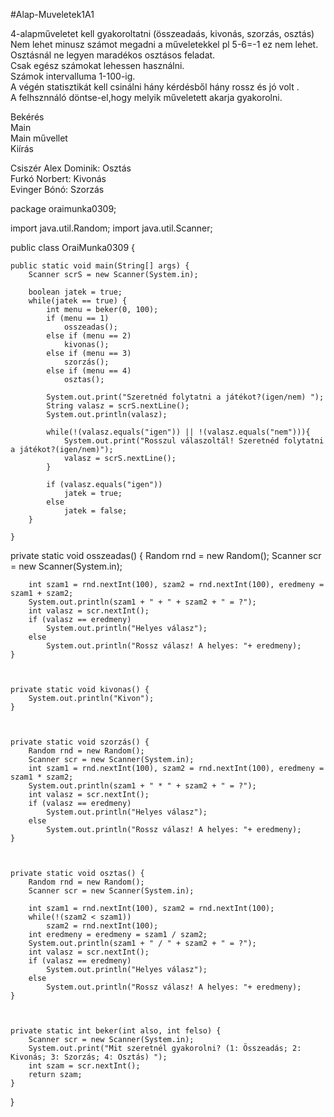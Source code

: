 #Alap-Muveletek1A1

4-alapműveletet kell gyakoroltatni (összeadaás, kivonás, szorzás, osztás)<br>
Nem lehet minusz számot megadni a műveletekkel pl 5-6=-1 ez nem lehet.<br>
Osztásnál ne legyen maradékos osztásos feladat.<br>
Csak egész számokat lehessen használni.<br>
Számok intervalluma 1-100-ig.<br>
A végén statisztikát kell csinálni hány kérdésből hány rossz és jó volt .<br>
A felhsznnáló döntse-el,hogy melyik műveletett akarja gyakorolni. <br>

Bekérés<br>
Main<br>
Main művellet<br>
Kiírás<br>

Csiszér Alex Dominik: Osztás <br>
Furkó Norbert: Kivonás <br>
Evinger Bónó: Szorzás

package oraimunka0309;

import java.util.Random;
import java.util.Scanner;

public class OraiMunka0309 {
    
    public static void main(String[] args) {
        Scanner scrS = new Scanner(System.in);
        
        boolean jatek = true;
        while(jatek == true) {
            int menu = beker(0, 100);
            if (menu == 1) 
                osszeadas();
            else if (menu == 2)
                kivonas();
            else if (menu == 3) 
                szorzás();
            else if (menu == 4) 
                osztas();
            
            System.out.print("Szeretnéd folytatni a játékot?(igen/nem) ");
            String valasz = scrS.nextLine();
            System.out.println(valasz);
            
            while(!(valasz.equals("igen")) || !(valasz.equals("nem"))){
                System.out.print("Rosszul válaszoltál! Szeretnéd folytatni a játékot?(igen/nem)");
                valasz = scrS.nextLine();
            }
            
            if (valasz.equals("igen")) 
                jatek = true;
            else
                jatek = false;
        }
        
    }
    
   private static void osszeadas() {
        Random rnd = new Random();
        Scanner scr = new Scanner(System.in);
        
        int szam1 = rnd.nextInt(100), szam2 = rnd.nextInt(100), eredmeny = szam1 + szam2;
        System.out.println(szam1 + " + " + szam2 + " = ?");
        int valasz = scr.nextInt();
        if (valasz == eredmeny)
            System.out.println("Helyes válasz");
        else
            System.out.println("Rossz válasz! A helyes: "+ eredmeny);
    }



    private static void kivonas() {
        System.out.println("Kivon");
    }



    private static void szorzás() {
        Random rnd = new Random();
        Scanner scr = new Scanner(System.in);
        int szam1 = rnd.nextInt(100), szam2 = rnd.nextInt(100), eredmeny = szam1 * szam2;
        System.out.println(szam1 + " * " + szam2 + " = ?");
        int valasz = scr.nextInt();
        if (valasz == eredmeny)
            System.out.println("Helyes válasz");
        else
            System.out.println("Rossz válasz! A helyes: "+ eredmeny);
    }



    private static void osztas() {
        Random rnd = new Random();
        Scanner scr = new Scanner(System.in);
        
        int szam1 = rnd.nextInt(100), szam2 = rnd.nextInt(100);
        while(!(szam2 < szam1))
            szam2 = rnd.nextInt(100);
        int eredmeny = eredmeny = szam1 / szam2;
        System.out.println(szam1 + " / " + szam2 + " = ?");
        int valasz = scr.nextInt();
        if (valasz == eredmeny)
            System.out.println("Helyes válasz");
        else
            System.out.println("Rossz válasz! A helyes: "+ eredmeny);
    }



    private static int beker(int also, int felso) {
        Scanner scr = new Scanner(System.in);
        System.out.print("Mit szeretnél gyakorolni? (1: Összeadás; 2: Kivonás; 3: Szorzás; 4: Osztás) ");
        int szam = scr.nextInt();
        return szam;
    }
}
